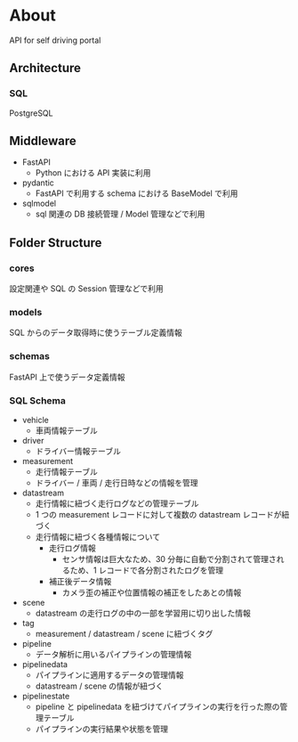 # About

API for self driving portal

## Architecture

### SQL

PostgreSQL

## Middleware

- FastAPI
  - Python における API 実装に利用
- pydantic
  - FastAPI で利用する schema における BaseModel で利用
- sqlmodel
  - sql 関連の DB 接続管理 / Model 管理などで利用

## Folder Structure

### cores

設定関連や SQL の Session 管理などで利用

### models

SQL からのデータ取得時に使うテーブル定義情報

### schemas

FastAPI 上で使うデータ定義情報

### SQL Schema

- vehicle
  - 車両情報テーブル
- driver
  - ドライバー情報テーブル
- measurement
  - 走行情報テーブル
  - ドライバー / 車両 / 走行日時などの情報を管理
- datastream
  - 走行情報に紐づく走行ログなどの管理テーブル
  - 1 つの measurement レコードに対して複数の datastream レコードが紐づく
  - 走行情報に紐づく各種情報について
    - 走行ログ情報
      - センサ情報は巨大なため、30 分毎に自動で分割されて管理されるため、1 レコードで各分割されたログを管理
    - 補正後データ情報
      - カメラ歪の補正や位置情報の補正をしたあとの情報
- scene
  - datastream の走行ログの中の一部を学習用に切り出した情報
- tag
  - measurement / datastream / scene に紐づくタグ
- pipeline
  - データ解析に用いるパイプラインの管理情報
- pipelinedata
  - パイプラインに適用するデータの管理情報
  - datastream / scene の情報が紐づく
- pipelinestate
  - pipeline と pipelinedata を紐づけてパイプラインの実行を行った際の管理テーブル
  - パイプラインの実行結果や状態を管理
